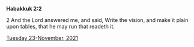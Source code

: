**Habakkuk 2:2**

2 And the Lord answered me, and said, Write the vision, and make it plain upon tables, that he may run that readeth it.

[Tuesday 23-November, 2021](https://t.me/s/daily_scripture)
